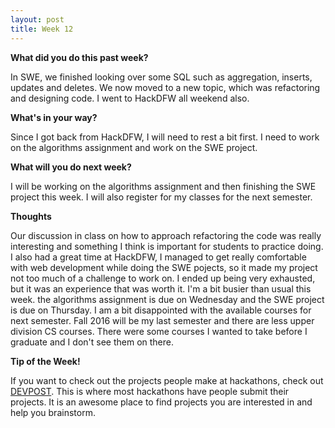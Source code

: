 ```yaml
---
layout: post
title: Week 12
---
```


<b>What did you do this past week?</b>

In SWE, we finished looking over some SQL such as aggregation, inserts, updates and deletes. We now moved to a new topic, which was refactoring and designing code. I went to HackDFW all weekend also.

<b>What's in your way?</b>

Since I got back from HackDFW, I will need to rest a bit first. I need to work on the algorithms assignment and work on the SWE project.

<b>What will you do next week?</b>

I will be working on the algorithms assignment and then finishing the SWE project this week. I will also register for my classes for the next semester.

<b>Thoughts</b>

Our discussion in class on how to approach refactoring the code was really interesting and something I think is important for students to practice doing. I also had a great time at HackDFW, I managed to get really comfortable with web development while doing the SWE pojects, so it made my project not too much of a challenge to work on. I ended up being very exhausted, but it was an experience that was worth it. I'm a bit busier than usual this week. the algorithms assignment is due on Wednesday and the SWE project is due on Thursday. I am a bit disappointed with the available courses for next semester. Fall 2016 will be my last semester and there are less upper division CS courses. There were some courses I wanted to take before I graduate and I don't see them on there.

<b>Tip of the Week!</b>

If you want to check out the projects people make at hackathons, check out [DEVPOST](devpost.com). This is where most hackathons have people submit their projects. It is an awesome place to find projects you are interested in and help you brainstorm.

